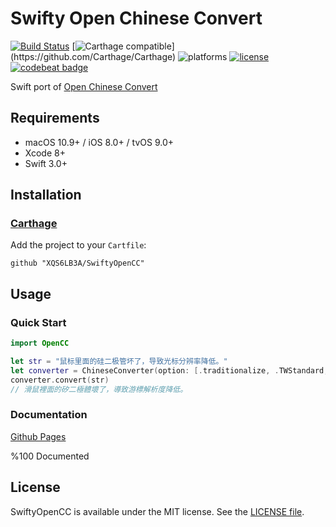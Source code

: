 # Swifty Open Chinese Convert

[![Build Status](https://travis-ci.org/XQS6LB3A/SwiftyOpenCC.svg?branch=master)](https://travis-ci.org/XQS6LB3A/SwiftyOpenCC)
[![Carthage compatible](https://img.shields.io/badge/Carthage-compatible-brightgreen.svg?)](https://github.com/Carthage/Carthage)
![platforms](https://img.shields.io/badge/platforms-macOS%20%7C%20iOS%20%7C%20tvOS-lightgrey.svg)
[![license](https://img.shields.io/badge/license-MIT-blue.svg)](LICENSE)
[![codebeat badge](https://codebeat.co/badges/556efead-e22c-4804-b557-5036aa5c0209)](https://codebeat.co/projects/github-com-xqs6lb3a-swiftyopencc-master)

Swift port of [Open Chinese Convert](https://github.com/BYVoid/OpenCC/tree/7fdaa43f1c548cc53ab9c7b59a697851060f4f46)

## Requirements

- macOS 10.9+ / iOS 8.0+ / tvOS 9.0+
- Xcode 8+
- Swift 3.0+

## Installation

### [Carthage](https://github.com/Carthage/Carthage)

Add the project to your `Cartfile`:

```
github "XQS6LB3A/SwiftyOpenCC"
```

## Usage

### Quick Start

```swift
import OpenCC

let str = "鼠标里面的硅二极管坏了，导致光标分辨率降低。"
let converter = ChineseConverter(option: [.traditionalize, .TWStandard, .TWIdiom])
converter.convert(str)
// 滑鼠裡面的矽二極體壞了，導致游標解析度降低。
```

### Documentation

[Github Pages](http://XQS6LB3A.github.io/SwiftyOpenCC)

%100 Documented

## License

SwiftyOpenCC is available under the MIT license. See the [LICENSE file](LICENSE).
